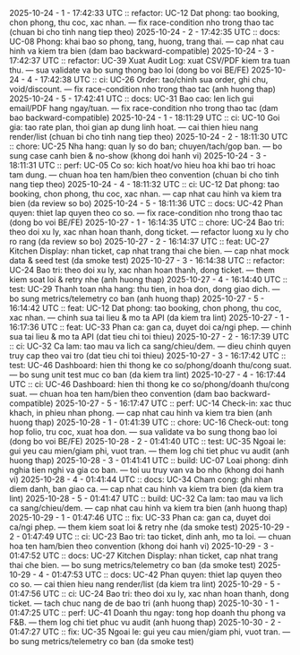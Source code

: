 2025-10-24 - 1 - 17:42:33 UTC :: refactor: UC-12 Dat phong: tao booking, chon phong, thu coc, xac nhan. — fix race-condition nho trong thao tac (chuan bi cho tinh nang tiep theo)
2025-10-24 - 2 - 17:42:35 UTC :: docs: UC-08 Phong: khai bao so phong, tang, huong, trang thai. — cap nhat cau hinh va kiem tra bien (dam bao backward-compatible)
2025-10-24 - 3 - 17:42:37 UTC :: refactor: UC-39 Xuat Audit Log: xuat CSV/PDF kiem tra tuan thu. — sua validate va bo sung thong bao loi (dong bo voi BE/FE)
2025-10-24 - 4 - 17:42:38 UTC :: ci: UC-26 Order: tao/chinh sua order, ghi chu, void/discount. — fix race-condition nho trong thao tac (anh huong thap)
2025-10-24 - 5 - 17:42:41 UTC :: docs: UC-31 Bao cao: len lich gui email/PDF hang ngay/tuan. — fix race-condition nho trong thao tac (dam bao backward-compatible)
2025-10-24 - 1 - 18:11:29 UTC :: ci: UC-10 Goi gia: tao rate plan, thoi gian ap dung linh hoat. — cai thien hieu nang render/list (chuan bi cho tinh nang tiep theo)
2025-10-24 - 2 - 18:11:30 UTC :: chore: UC-25 Nha hang: quan ly so do ban; chuyen/tach/gop ban. — bo sung case canh bien & no-show (khong doi hanh vi)
2025-10-24 - 3 - 18:11:31 UTC :: perf: UC-05 Co so: kich hoat/vo hieu hoa khi bao tri hoac tam dung. — chuan hoa ten ham/bien theo convention (chuan bi cho tinh nang tiep theo)
2025-10-24 - 4 - 18:11:32 UTC :: ci: UC-12 Dat phong: tao booking, chon phong, thu coc, xac nhan. — cap nhat cau hinh va kiem tra bien (da review so bo)
2025-10-24 - 5 - 18:11:36 UTC :: docs: UC-42 Phan quyen: thiet lap quyen theo co so. — fix race-condition nho trong thao tac (dong bo voi BE/FE)
2025-10-27 - 1 - 16:14:35 UTC :: chore: UC-24 Bao tri: theo doi xu ly, xac nhan hoan thanh, dong ticket. — refactor luong xu ly cho ro rang (da review so bo)
2025-10-27 - 2 - 16:14:37 UTC :: feat: UC-27 Kitchen Display: nhan ticket, cap nhat trang thai che bien. — cap nhat mock data & seed test (da smoke test)
2025-10-27 - 3 - 16:14:38 UTC :: refactor: UC-24 Bao tri: theo doi xu ly, xac nhan hoan thanh, dong ticket. — them kiem soat loi & retry nhe (anh huong thap)
2025-10-27 - 4 - 16:14:40 UTC :: test: UC-29 Thanh toan nha hang: thu tien, in hoa don, dong giao dich. — bo sung metrics/telemetry co ban (anh huong thap)
2025-10-27 - 5 - 16:14:42 UTC :: feat: UC-12 Dat phong: tao booking, chon phong, thu coc, xac nhan. — chinh sua tai lieu & mo ta API (da kiem tra lint)
2025-10-27 - 1 - 16:17:36 UTC :: feat: UC-33 Phan ca: gan ca, duyet doi ca/ngi phep. — chinh sua tai lieu & mo ta API (dat tieu chi toi thieu)
2025-10-27 - 2 - 16:17:39 UTC :: ci: UC-32 Ca lam: tao mau va lich ca sang/chieu/dem. — dieu chinh quyen truy cap theo vai tro (dat tieu chi toi thieu)
2025-10-27 - 3 - 16:17:42 UTC :: test: UC-46 Dashboard: hien thi thong ke co so/phong/doanh thu/cong suat. — bo sung unit test muc co ban (da kiem tra lint)
2025-10-27 - 4 - 16:17:44 UTC :: ci: UC-46 Dashboard: hien thi thong ke co so/phong/doanh thu/cong suat. — chuan hoa ten ham/bien theo convention (dam bao backward-compatible)
2025-10-27 - 5 - 16:17:47 UTC :: perf: UC-14 Check-in: xac thuc khach, in phieu nhan phong. — cap nhat cau hinh va kiem tra bien (anh huong thap)
2025-10-28 - 1 - 01:41:39 UTC :: chore: UC-16 Check-out: tong hop folio, tru coc, xuat hoa don. — sua validate va bo sung thong bao loi (dong bo voi BE/FE)
2025-10-28 - 2 - 01:41:40 UTC :: test: UC-35 Ngoai le: gui yeu cau mien/giam phi, vuot tran. — them log chi tiet phuc vu audit (anh huong thap)
2025-10-28 - 3 - 01:41:41 UTC :: build: UC-07 Loai phong: dinh nghia tien nghi va gia co ban. — toi uu truy van va bo nho (khong doi hanh vi)
2025-10-28 - 4 - 01:41:44 UTC :: docs: UC-34 Cham cong: ghi nhan diem danh, ban giao ca. — cap nhat cau hinh va kiem tra bien (da kiem tra lint)
2025-10-28 - 5 - 01:41:47 UTC :: build: UC-32 Ca lam: tao mau va lich ca sang/chieu/dem. — cap nhat cau hinh va kiem tra bien (anh huong thap)
2025-10-29 - 1 - 01:47:46 UTC :: fix: UC-33 Phan ca: gan ca, duyet doi ca/ngi phep. — them kiem soat loi & retry nhe (da smoke test)
2025-10-29 - 2 - 01:47:49 UTC :: ci: UC-23 Bao tri: tao ticket, dinh anh, mo ta loi. — chuan hoa ten ham/bien theo convention (khong doi hanh vi)
2025-10-29 - 3 - 01:47:52 UTC :: docs: UC-27 Kitchen Display: nhan ticket, cap nhat trang thai che bien. — bo sung metrics/telemetry co ban (da smoke test)
2025-10-29 - 4 - 01:47:53 UTC :: docs: UC-42 Phan quyen: thiet lap quyen theo co so. — cai thien hieu nang render/list (da kiem tra lint)
2025-10-29 - 5 - 01:47:56 UTC :: ci: UC-24 Bao tri: theo doi xu ly, xac nhan hoan thanh, dong ticket. — tach chuc nang de de bao tri (anh huong thap)
2025-10-30 - 1 - 01:47:25 UTC :: perf: UC-41 Doanh thu ngay: tong hop doanh thu phong va F&B. — them log chi tiet phuc vu audit (anh huong thap)
2025-10-30 - 2 - 01:47:27 UTC :: fix: UC-35 Ngoai le: gui yeu cau mien/giam phi, vuot tran. — bo sung metrics/telemetry co ban (da smoke test)
